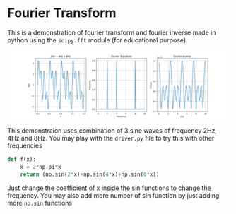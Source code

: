 # Fourier Transform

This is a demonstration of fourier transform and fourier inverse made in
python using the `scipy.fft` module (for educational purpose)

![Fourier transform demonstration](fft_demonstration.png "Fourier transform demonstration")

This demonstraion uses combination of 3 sine waves of frequency 2Hz, 4Hz and 8Hz.
You may play with the `driver.py` file to try this with other frequencies

```py
def f(x):
    x = 2*np.pi*x
    return (np.sin(2*x)+np.sin(4*x)+np.sin(8*x))
```
Just change the coefficient of x inside the sin functions to change the frequency.
You may also add more number of sin function by just adding more `np.sin` functions
